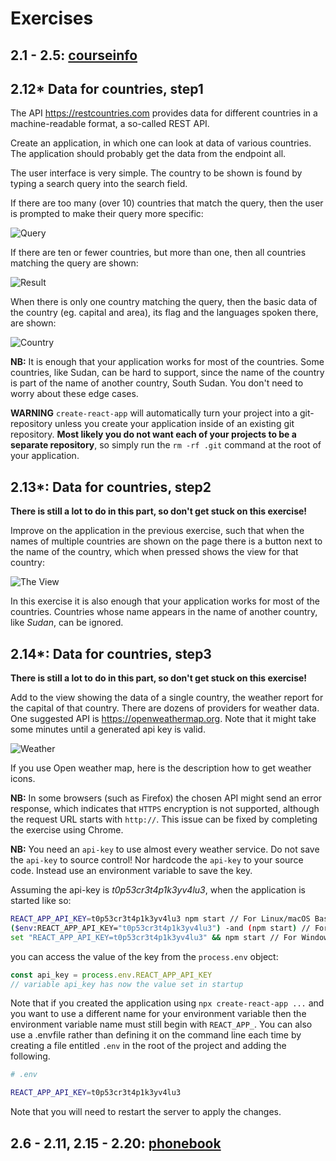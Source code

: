# Exercises

## 2.1 - 2.5: [courseinfo](https://github.com/EGRrqq/fullStackOpen/tree/main/part2/courseinfo)

## 2.12\* Data for countries, step1

The API https://restcountries.com provides data for different countries in a machine-readable format, a so-called REST API.

Create an application, in which one can look at data of various countries. The application should probably get the data from the endpoint all.

The user interface is very simple. The country to be shown is found by typing a search query into the search field.

If there are too many (over 10) countries that match the query, then the user is prompted to make their query more specific:

![Query](https://i.ibb.co/xFrNzZR/2-12-1.png)

If there are ten or fewer countries, but more than one, then all countries matching the query are shown:

![Result](https://i.ibb.co/MMPK6hQ/2-12-2.png)

When there is only one country matching the query, then the basic data of the country (eg. capital and area), its flag and the languages spoken there, are shown:

![Country](https://i.ibb.co/3vQm0kk/2-12-3.png)

**NB:** It is enough that your application works for most of the countries. Some countries, like Sudan, can be hard to support, since the name of the country is part of the name of another country,
South Sudan. You don't need to worry about these edge cases.

**WARNING** `create-react-app` will automatically turn your project into a git-repository unless you create your application inside of an existing git repository. **Most likely you do not want each of
your projects to be a separate repository**, so simply run the `rm -rf .git` command at the root of your application.

## 2.13\*: Data for countries, step2

**There is still a lot to do in this part, so don't get stuck on this exercise!**

Improve on the application in the previous exercise, such that when the names of multiple countries are shown on the page there is a button next to the name of the country, which when pressed shows
the view for that country:

![The View](https://i.ibb.co/4MR06TK/2-13.png)

In this exercise it is also enough that your application works for most of the countries. Countries whose name appears in the name of another country, like _Sudan_, can be ignored.

## 2.14\*: Data for countries, step3

**There is still a lot to do in this part, so don't get stuck on this exercise!**

Add to the view showing the data of a single country, the weather report for the capital of that country. There are dozens of providers for weather data. One suggested API is
https://openweathermap.org. Note that it might take some minutes until a generated api key is valid.

![Weather](https://i.ibb.co/Mf07wQH/2-14.png)

If you use Open weather map, here is the description how to get weather icons.

**NB:** In some browsers (such as Firefox) the chosen API might send an error response, which indicates that `HTTPS` encryption is not supported, although the request URL starts with `http://`. This
issue can be fixed by completing the exercise using Chrome.

**NB:** You need an `api-key` to use almost every weather service. Do not save the `api-key` to source control! Nor hardcode the `api-key` to your source code. Instead use an environment variable to
save the key.

Assuming the api-key is _t0p53cr3t4p1k3yv4lu3_, when the application is started like so:

```bash
REACT_APP_API_KEY=t0p53cr3t4p1k3yv4lu3 npm start // For Linux/macOS Bash
($env:REACT_APP_API_KEY="t0p53cr3t4p1k3yv4lu3") -and (npm start) // For Windows PowerShell
set "REACT_APP_API_KEY=t0p53cr3t4p1k3yv4lu3" && npm start // For Windows cmd.exe
```

you can access the value of the key from the `process.env` object:

```js
const api_key = process.env.REACT_APP_API_KEY
// variable api_key has now the value set in startup
```

Note that if you created the application using `npx create-react-app ...` and you want to use a different name for your environment variable then the environment variable name must still begin with
`REACT_APP_`. You can also use a .envfile rather than defining it on the command line each time by creating a file entitled `.env` in the root of the project and adding the following.

```bash
# .env

REACT_APP_API_KEY=t0p53cr3t4p1k3yv4lu3
```

Note that you will need to restart the server to apply the changes.

## 2.6 - 2.11, 2.15 - 2.20: [phonebook](https://github.com/EGRrqq/fullStackOpen/tree/main/part2/phonebook)
